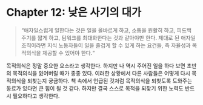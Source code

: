 # Chapter 12: 낮은 사기의 대가

> “애자일스럽게 일한다는 것은 일을 올바르게 하고, 소통을 원활히 하고, 피드백 주기를 짧게 하고, 팀워크를 최대화한다는 것과 같아야만 한다. 제대로 된 애자일 조직이라면 지식 노동자들이 일을 즐겁게 할 수 있게 하는 요건들, 즉 자율성과 목적의식을 제공할 수 있어야 한다.“

목적의식은 정말 중요한 요소라고 생각한다. 하지만 나 역시 주어진 일을 하다 보면 초반의 목적의식을 잃어버릴 때가 종종 있다. 이러한 상황에서 다른 사람들은 어떻게 다시 목적의식을 되찾는지 궁금하다. 책 속에서 언급된 것처럼 목적의식을 되찾도록 도와주는 동료가 있다면 큰 힘이 될 것 같다. 하지만 결국 스스로 목적을 되찾기 위한 노력도 반드시 필요하다고 생각한다.
